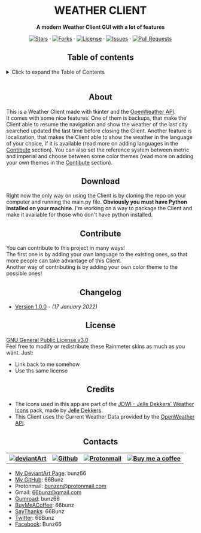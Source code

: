 <h1 align="center">WEATHER CLIENT</h1>

<p align="center">
    <b>A modern Weather Client GUI with a lot of features</b>
</p>

<!-- BUTTONS -->
<p align="center">
    <a href="https://github.com/66Bunz/Weather-Client/stargazers"><img
            src="https://img.shields.io/github/stars/66Bunz/Weather-Client.svg" alt="Stars"></a>
    ·
    <a href="https://github.com/66Bunz/Weather-Client/network"><img
            src="https://img.shields.io/github/forks/66Bunz/Weather-Client.svg" alt="Forks"></a>
    ·
    <a href="https://github.com/66Bunz/Weather-Client/blob/main/LICENSE"><img
            src="https://img.shields.io/github/license/66Bunz/Weather-Client.svg" alt="License"></a>
    ·
    <a href="https://GitHub.com/66Bunz/Weather-Client/issues/"><img
            src="https://img.shields.io/github/issues/66Bunz/Weather-Client.svg" alt="Issues"></a>
    ·
    <a href="https://GitHub.com/66Bunz/Weather-Client/pull/"><img
            src="https://img.shields.io/github/issues-pr/66Bunz/Weather-Client.svg" alt="Pull Requests"></a>
</p>



<h2 align="center">Table of contents</h2>


<details>
<summary>Click to expand the Table of Contents</summary>
<ul>
    <li><a href="#about">About</a></li>
    <li><a href="#download">Download</a></li>
    <li><a href="#contribute">Contribute</a></li>
    <li><a href="#changelog">Changelog</a></li>
    <li><a href="#license">License</a></li>
    <li><a href="#credits">Credits</a></li>
    <li><a href="#contacts">Contacts</a></li>
</details><br>



<h2 align="center">About</h2>

This is a Weather Client made with tkinter and the <a href="openweathermap.org">OpenWeather API</a>.<br>
It comes with some nice features. One of them is backups, that make the Client able to resume the navigation and show the weather of the last city searched updated the last time before closing the Client. Another feature is localization, that makes the Client able to show the weather in the language of your choice, if it is available (read more on adding languages in the <a href="#contribute">Contibute</a> section). You can also set the reference system between metric and imperial and choose between some color themes (read more on adding your own themes in the <a href="#contribute">Contibute</a> section).



<h2 align="center">Download</h2>

Right now the only way on using the Client is by cloning the repo on your computer and running the main.py file. <strong>Obviously you must have Python installed on your machine</strong>. I'm working on a way to package the Client and make it available for those who don't have python installed.



<h2 align="center">Contribute</h2>

You can contribute to this project in many ways!<br>
The first one is by adding your own language to the existing ones, so that more people can take advantage of this Client.<br>
Another way of contributing is by adding your own color theme to the possible ones!



<h2 align="center">Changelog</h2>

- [Version 1.0.0](https://github.com/66Bunz/Weather-Client/releases/tag/v1.0.0) - *(17 January 2022)*  


<h2 align="center">License</h2>

<a href="https://www.gnu.org/licenses/gpl-3.0.html">GNU General Public License v3.0</a><br>
Feel free to modify or redistribute these Rainmeter skins as much as you want. Just:
- Link back to me somehow
- Use ths same license




<h2 align="center">Credits</h2>

- The icons used in this app are part of the <a href="https://www.deviantart.com/aj-dekkers/art/JDWI-Jelle-Dekkers-Weather-Icons-862700188">JDWI - Jelle Dekkers' Weather Icons</a> pack, made by <a href="https://www.deviantart.com/aj-dekkers">Jelle Dekkers</a>.
- This Client uses the Current Weather Data
provided by the <a href="openweathermap.org">OpenWeather API</a>.




<h2 align="center">Contacts</h2>

<table>
  <tr>
    <th><a href="https://www.deviantart.com/bunz66"><img src="https://img.shields.io/badge/DeviantArt-05CC47?style=for-the-badge&logo=deviantart&logoColor=white" alt="deviantArt"></a></th>
    <th><a href="https://github.com/66Bunz"><img src="https://img.shields.io/badge/GitHub-100000?style=for-the-badge&logo=github&logoColor=white" alt="Github"></a></th>
    <th><a href="mailto:bunzen@protonmail.com"><img src="https://img.shields.io/badge/ProtonMail-8B89CC?style=for-the-badge&logo=protonmail&logoColor=white" alt="Protonmail"></a></th>
    <th><a href="https://www.buymeacoffee.com/66bunz"><img src="https://img.shields.io/badge/Buy%20Me%20a%20Coffee-ffdd00?style=for-the-badge&logo=buy-me-a-coffee&logoColor=black" alt="Buy me a coffee"></a></th>
  </tr>
</table>


- [My DeviantArt Page](https://www.deviantart.com/bunz66): bunz66
- [My GitHub](https://github.com/66Bunz): 66Bunz
- Protonmail: [bunzen@protonmail.com](mailto:bunzen@protonmail.com)
- Gmail: [66bunz@gmail.com](mailto:66bunz@gmail.com)
- [Gumroad](https://app.gumroad.com/bunz66): bunz66
- [BuyMeACoffee](https://www.buymeacoffee.com/66bunz): 66bunz
- [SayThanks](https://saythanks.io/to/66Bunz): 66Bunz
- [Twitter](https://twitter.com/66Bunz): 66Bunz
- [Facebook](https://www.facebook.com/Bunz66): Bunz66

